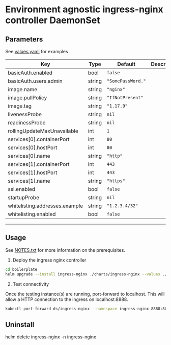 # Environment agnostic ingress-nginx controller DaemonSet

## Parameters

See [values.yaml](./values.yaml) for examples 

| Key | Type | Default | Description |
|-----|------|---------|-------------|
| basicAuth.enabled | bool | `false` |  |
| basicAuth.users.admin | string | `"SomePassWord."` |  |
| image.name | string | `"nginx"` |  |
| image.pullPolicy | string | `"IfNotPresent"` |  |
| image.tag | string | `"1.17.9"` |  |
| livenessProbe | string | `nil` |  |
| readinessProbe | string | `nil` |  |
| rollingUpdateMaxUnavailable | int | `1` |  |
| services[0].containerPort | int | `80` |  |
| services[0].hostPort | int | `80` |  |
| services[0].name | string | `"http"` |  |
| services[1].containerPort | int | `443` |  |
| services[1].hostPort | int | `443` |  |
| services[1].name | string | `"https"` |  |
| ssl.enabled | bool | `false` |  |
| startupProbe | string | `nil` |  |
| whitelisting.addresses.example | string | `"1.2.3.4/32"` |  |
| whitelisting.enabled | bool | `false` |  |
----------------------------------------------


## Usage

See [NOTES.txt](./templates/NOTES.txt) for more information on the prerequisites. 


1. Deploy the ingress nginx controller

```bash
cd boilerplate
helm upgrade --install ingress-nginx ./charts/ingress-nginx --values ./examples/ingress-nginx-tcp/values-override.yaml --create-namespace --namespace ingress-nginx --debug 
```

2. Test connectivity

Once the testing instance(s) are running, port-forward to localhost. This will allow a HTTP connection to the ingress on localhost:8888.

```bash
kubectl port-forward ds/ingress-nginx --namespace ingress-nginx 8888:80 &
```

## Uninstall

helm delete ingress-nginx -n ingress-nginx